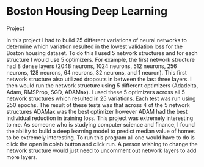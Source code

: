 # Boston Housing Deep Learning
 Project

In this project I had to build 25 different variations of neural networks to determine which variation resulted in the lowest validation loss for the Boston housing dataset. To do this I used 5 network structures and for each structure I would use 5 optimizers. For example, the first network structure had 8 dense layers (2048 neurons, 1024 neurons, 512 neurons, 256 neurons, 128 neurons, 64 neurons, 32 neurons, and 1 neuron). This first network structure also utilized dropouts in between the last three layers. I then would run the network structure using 5 different optimizers (Adadelta, Adam, RMSProp, SGD, ADAMax). I used these 5 optimizers across all 5 network structures which resulted in 25 variations. Each test was run using 250 epochs. The result of these tests was that across 4 of the 5 network structures ADAMax was the best optimizer however ADAM had the best individual reduction in training loss. This project was extremely interesting to me. As someone who is studying computer science and finance, I found the ability to build a deep learning model to predict median value of homes to be extremely interesting. To run this program all one would have to do is click the open in colab button and click run. A person wishing to change the network structure would just need to uncomment out network layers to add more layers.
